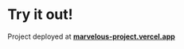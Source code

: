 # Try it out!
Project deployed at **[marvelous-project.vercel.app](https://marvelous-project.vercel.app/)**